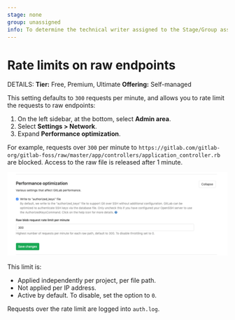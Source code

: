 ```yaml
---
stage: none
group: unassigned
info: To determine the technical writer assigned to the Stage/Group associated with this page, see https://handbook.gitlab.com/handbook/product/ux/technical-writing/#assignments
---
```


# Rate limits on raw endpoints

DETAILS:
**Tier:** Free, Premium, Ultimate
**Offering:** Self-managed

This setting defaults to `300` requests per minute, and allows you to rate limit the requests to raw endpoints:

1. On the left sidebar, at the bottom, select **Admin area**.
1. Select **Settings > Network**.
1. Expand **Performance optimization**.

For example, requests over `300` per minute to `https://gitlab.com/gitlab-org/gitlab-foss/raw/master/app/controllers/application_controller.rb` are blocked. Access to the raw file is released after 1 minute.

![Rate limits on raw endpoints](img/rate_limits_on_raw_endpoints.png)

This limit is:

- Applied independently per project, per file path.
- Not applied per IP address.
- Active by default. To disable, set the option to `0`.

Requests over the rate limit are logged into `auth.log`.
